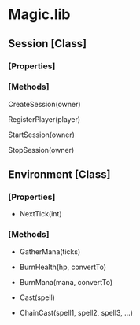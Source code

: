 # Magic.lib

## Session [Class]

### [Properties]

### [Methods]

CreateSession(owner)

RegisterPlayer(player)

StartSession(owner)

StopSession(owner)

## Environment [Class]

### [Properties]

- NextTick(int)

### [Methods]

- GatherMana(ticks)
  
- BurnHealth(hp, convertTo)
  
- BurnMana(mana, convertTo)
  
- Cast(spell)
  
- ChainCast(spell1, spell2, spell3, ...)
